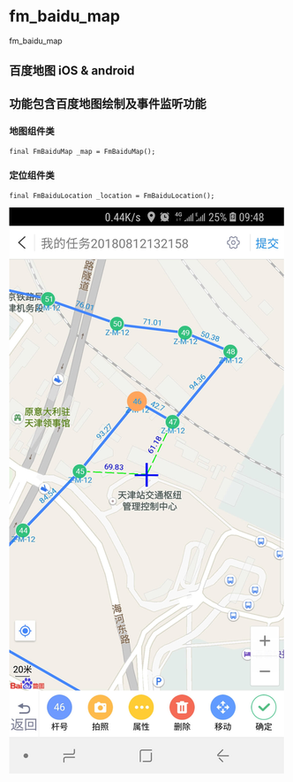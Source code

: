 # fm_baidu_map

fm_baidu_map

## 百度地图 iOS & android
## 功能包含百度地图绘制及事件监听功能
### 地图组件类
`final FmBaiduMap _map = FmBaiduMap();`

### 定位组件类
`final FmBaiduLocation _location = FmBaiduLocation();`


![效果图](./image1.jpg)